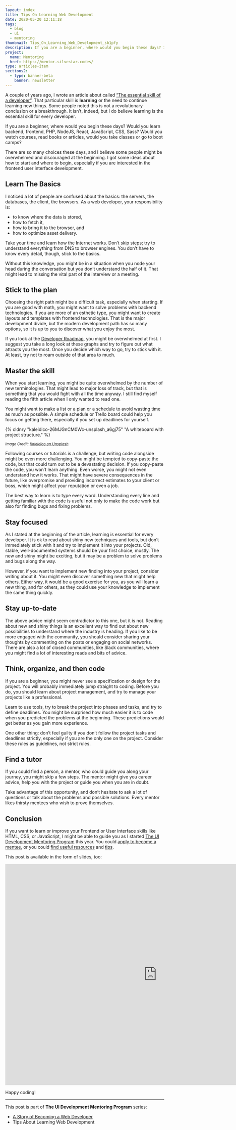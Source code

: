 ```yaml
---
layout: index
title: Tips On Learning Web Development
date: 2020-05-20 12:11:18
tags:
  - blog
  - ui
  - mentoring
thumbnail: Tips_On_Learning_Web_Development_sb1pfy
description: If you are a beginner, where would you begin these days? I got some ideas about how to start and where to begin, especially if you are interested in the frontend user interface development.
project:
  name: Mentoring
  href: https://mentor.silvestar.codes/
type: articles-item
sections2:
  - type: banner-beta
    banner: newsletter
---
```


A couple of years ago, I wrote an article about called [“The essential skill of a developer”]. That particular skill is **learning** or the need to continue learning new things. Some people noted this is not a revolutionary conclusion or a breakthrough. It isn’t, indeed, but I do believe learning is the essential skill for every developer.

<!-- more -->

If you are a beginner, where would you begin these days? Would you learn backend, frontend, PHP, NodeJS, React, JavaScript, CSS, Sass? Would you watch courses, read books or articles, would you take classes or go to boot camps?

There are so many choices these days, and I believe some people might be overwhelmed and discouraged at the beginning. I got some ideas about how to start and where to begin, especially if you are interested in the frontend user interface development.

## Learn The Basics

I noticed a lot of people are confused about the basics: the servers, the databases, the client, the browsers. As a web developer, your responsibility is:

- to know where the data is stored,
- how to fetch it,
- how to bring it to the browser, and
- how to optimize asset delivery.

Take your time and learn how the Internet works. Don’t skip steps; try to understand everything from DNS to browser engines. You don’t have to know every detail, though, stick to the basics.

Without this knowledge, you might be in a situation when you node your head during the conversation but you don’t understand the half of it. That might lead to missing the vital part of the interview or a meeting.

## Stick to the plan

Choosing the right path might be a difficult task, especially when starting. If you are good with math, you might want to solve problems with backend technologies. If you are more of an esthetic type, you might want to create layouts and templates with frontend technologies. That is the major development divide, but the modern development path has so many options, so it is up to you to discover what you enjoy the most.

If you look at the [Developer Roadmap], you might be overwhelmed at first. I suggest you take a long look at these graphs and try to figure out what attracts you the most. Once you decide which way to go, try to stick with it. At least, try not to roam outside of that area to much.

## Master the skill

When you start learning, you might be quite overwhelmed by the number of new terminologies. That might lead to major loss of track, but that is something that you would fight with all the time anyway. I still find myself reading the fifth article when I only wanted to read one.

You might want to make a list or a plan or a schedule to avoid wasting time as much as possible. A simple schedule or Trello board could help you focus on getting there, especially if you set up deadlines for yourself.

{% cldnry "kaleidico-26MJGnCM0Wc-unsplash_a6gj75" "A whiteboard with project structure." %}

<small>_Image Credit: [Kaleidico on Unsplash](https://unsplash.com/photos/26MJGnCM0Wc)_</small>

Following courses or tutorials is a challenge, but writing code alongside might be even more challenging. You might be tempted to copy-paste the code, but that could turn out to be a devastating decision. If you copy-paste the code, you won’t learn anything. Even worse, you might not even understand how it works. That might have severe consequences in the future, like overpromise and providing incorrect estimates to your client or boss, which might affect your reputation or even a job.

The best way to learn is to type every word. Understanding every line and getting familiar with the code is useful not only to make the code work but also for finding bugs and fixing problems.

## Stay focused

As I stated at the beginning of the article, learning is essential for every developer. It is ok to read about shiny new techniques and tools, but don’t immediately stick with it and try to implement it into your projects. Old, stable, well-documented systems should be your first choice, mostly. The new and shiny might be exciting, but it may be a problem to solve problems and bugs along the way.

However, if you want to implement new finding into your project, consider writing about it. You might even discover something new that might help others. Either way, it would be a good exercise for you, as you will learn a new thing, and for others, as they could use your knowledge to implement the same thing quickly.

## Stay up-to-date

The above advice might seem contradictor to this one, but it is not. Reading about new and shiny things is an excellent way to find out about new possibilities to understand where the industry is heading. If you like to be more engaged with the community, you should consider sharing your thoughts by commenting on the posts or engaging on social networks. There are also a lot of closed communities, like Slack communities, where you might find a lot of interesting reads and bits of advice.

## Think, organize, and then code

If you are a beginner, you might never see a specification or design for the project. You will probably immediately jump straight to coding. Before you do, you should learn about project management, and try to manage your projects like a professional.

Learn to use tools, try to break the project into phases and tasks, and try to define deadlines. You might be surprised how much easier it is to code when you predicted the problems at the beginning. These predictions would get better as you gain more experience.

One other thing: don’t feel guilty if you don’t follow the project tasks and deadlines strictly, especially if you are the only one on the project. Consider these rules as guidelines, not strict rules.

## Find a tutor

If you could find a person, a mentor, who could guide you along your journey, you might skip a few steps. The mentor might give you career advice, help you with the project or guide you when you are in doubt.

Take advantage of this opportunity, and don’t hesitate to ask a lot of questions or talk about the problems and possible solutions. Every mentor likes thirsty mentees who wish to prove themselves.

## Conclusion

If you want to learn or improve your Frontend or User Interface skills like HTML, CSS, or JavaScript, I might be able to guide you as I started [The UI Development Mentoring Program] this year. You could [apply to become a mentee], or you could [find useful resources] and [tips].

This post is available in the form of slides, too:

<div class="embed">
  <iframe src="https://slides.com/starbist/mentoring-tips2/embed?style=light" width="960" height="700" scrolling="no" frameborder="0" webkitallowfullscreen mozallowfullscreen allowfullscreen></iframe>
</div>

Happy coding!

<hr class="text-alpha hr margin-top-alpha margin-bottom-alpha">

This post is part of **The UI Development Mentoring Program** series:

- [A Story of Becoming a Web Developer]
- Tips About Learning Web Development

[“The essential skill of a developer”]: /articles/modern-frontend-developer-skills-and-tools/
[Developer Roadmap]: https://github.com/kamranahmedse/developer-roadmap
[The UI Development Mentoring Program]: https://mentor.silvestar.codes
[apply to become a mentee]: https://mentor.silvestar.codes/apply/
[find useful resources]: https://mentor.silvestar.codes/resources/
[tips]: https://mentor.silvestar.codes/tips/
[A Story of Becoming a Web Developer]: /articles/a-story-of-becoming-a-web-developer/
